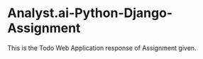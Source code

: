 # Analyst.ai-Python-Django-Assignment
This is the Todo Web Application response of Assignment given.
